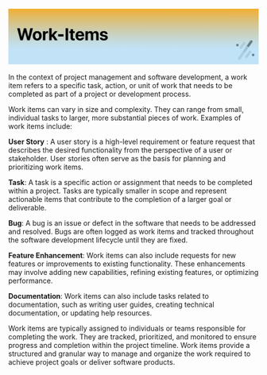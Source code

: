 ![](/static/projects/Workitems.jpg)

In the context of project management and software development, a work item refers to a specific task, action, or unit of work that needs to be completed as part of a project or development process.

Work items can vary in size and complexity. They can range from small, individual tasks to larger, more substantial pieces of work. Examples of work items include:

**User Story** : A user story is a high-level requirement or feature request that describes the desired functionality from the perspective of a user or stakeholder. User stories often serve as the basis for planning and prioritizing work items.

**Task**: A task is a specific action or assignment that needs to be completed within a project. Tasks are typically smaller in scope and represent actionable items that contribute to the completion of a larger goal or deliverable.

**Bug**: A bug is an issue or defect in the software that needs to be addressed and resolved. Bugs are often logged as work items and tracked throughout the software development lifecycle until they are fixed.

**Feature Enhancement**: Work items can also include requests for new features or improvements to existing functionality. These enhancements may involve adding new capabilities, refining existing features, or optimizing performance.

**Documentation**: Work items can also include tasks related to documentation, such as writing user guides, creating technical documentation, or updating help resources.

Work items are typically assigned to individuals or teams responsible for completing the work. They are tracked, prioritized, and monitored to ensure progress and completion within the project timeline. Work items provide a structured and granular way to manage and organize the work required to achieve project goals or deliver software products.
